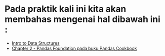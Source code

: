 # Pada praktik kali ini kita akan membahas mengenai hal dibawah ini :
* [Intro to Data Structures](https://github.com/rodesta2212/bigdata/tree/master/minggu-10/praktik/pandas-data-structures)
* [Chapter 2 - Pandas Foundation pada buku Pandas Cookbook](https://github.com/rodesta2212/bigdata/tree/master/minggu-10/praktik/pandas-02)